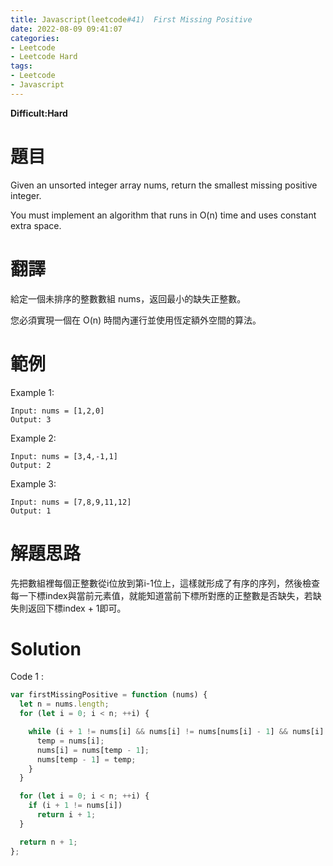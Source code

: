 ```yaml
---
title: Javascript(leetcode#41)  First Missing Positive
date: 2022-08-09 09:41:07
categories: 
- Leetcode 
- Leetcode Hard 
tags:
- Leetcode
- Javascript
---
```


**Difficult:Hard**

# 題目
Given an unsorted integer array nums, return the smallest missing positive integer.

You must implement an algorithm that runs in O(n) time and uses constant extra space.
<!--more-->

# 翻譯
給定一個未排序的整數數組 nums，返回最小的缺失正整數。

您必須實現一個在 O(n) 時間內運行並使用恆定額外空間的算法。


# 範例

Example 1:
```
Input: nums = [1,2,0]
Output: 3
```

Example 2:
```
Input: nums = [3,4,-1,1]
Output: 2
```

Example 3:
```
Input: nums = [7,8,9,11,12]
Output: 1
```


# 解題思路
先把數組裡每個正整數從i位放到第i-1位上，這樣就形成了有序的序列，然後檢查每一下標index與當前元素值，就能知道當前下標所對應的正整數是否缺失，若缺失則返回下標index + 1即可。

# Solution
Code 1 :
```Javascript
var firstMissingPositive = function (nums) {
  let n = nums.length;
  for (let i = 0; i < n; ++i) {

    while (i + 1 != nums[i] && nums[i] != nums[nums[i] - 1] && nums[i] > 0) {
      temp = nums[i];
      nums[i] = nums[temp - 1];
      nums[temp - 1] = temp;
    }
  }

  for (let i = 0; i < n; ++i) {
    if (i + 1 != nums[i])
      return i + 1;
  }

  return n + 1;
};


```